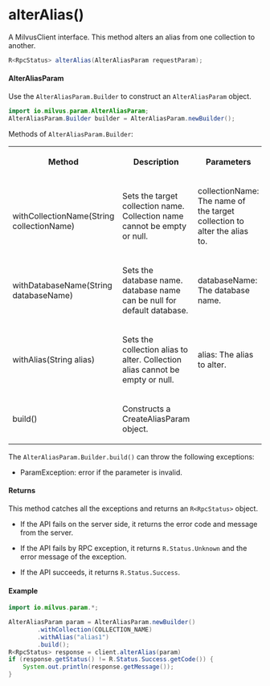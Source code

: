 # alterAlias()

A MilvusClient interface. This method alters an alias from one collection to another.

```java
R<RpcStatus> alterAlias(AlterAliasParam requestParam);
```

#### AlterAliasParam

Use the `AlterAliasParam.Builder` to construct an `AlterAliasParam` object.

```java
import io.milvus.param.AlterAliasParam;
AlterAliasParam.Builder builder = AlterAliasParam.newBuilder();
```

Methods of `AlterAliasParam.Builder`:

<table>
    <tr>
        <th><p>Method</p></th>
        <th><p>Description</p></th>
        <th><p>Parameters</p></th>
    </tr>
    <tr>
        <td><p><br/>withCollectionName(String collectionName)</p></td>
        <td><p>Sets the target collection name. Collection name cannot be empty or null.</p></td>
        <td><p>collectionName: The name of the target collection to alter the alias to.</p></td>
    </tr>
    <tr>
        <td><p>withDatabaseName(String databaseName)</p></td>
        <td><p>Sets the database name. database name can be null for default database.</p></td>
        <td><p>databaseName: The database name.</p></td>
    </tr>
    <tr>
        <td><p>withAlias(String alias)</p></td>
        <td><p>Sets the collection alias to alter. Collection alias cannot be empty or null.</p></td>
        <td><p>alias: The alias to alter.</p></td>
    </tr>
    <tr>
        <td><p>build()</p></td>
        <td><p>Constructs a CreateAliasParam object.</p></td>
        <td></td>
    </tr>
</table>

The `AlterAliasParam.Builder.build()` can throw the following exceptions:

- ParamException: error if the parameter is invalid.

#### Returns

This method catches all the exceptions and returns an `R<RpcStatus>` object.

- If the API fails on the server side, it returns the error code and message from the server.

- If the API fails by RPC exception, it returns `R.Status.Unknown` and the error message of the exception.

- If the API succeeds, it returns `R.Status.Success`.

#### Example

```java
import io.milvus.param.*;

AlterAliasParam param = AlterAliasParam.newBuilder()
        .withCollection(COLLECTION_NAME)
        .withAlias("alias1")
        .build();
R<RpcStatus> response = client.alterAlias(param)
if (response.getStatus() != R.Status.Success.getCode()) {
    System.out.println(response.getMessage());
}
```
